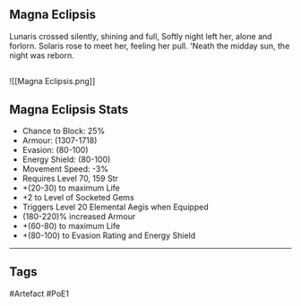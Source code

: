 ## Magna Eclipsis
Lunaris crossed silently, shining and full,
Softly night left her, alone and forlorn.
Solaris rose to meet her, feeling her pull.
'Neath the midday sun, the night was reborn.
##
![[Magna Eclipsis.png]]
## Magna Eclipsis Stats
- Chance to Block: 25%
- Armour: (1307-1718)
- Evasion: (80-100)
- Energy Shield: (80-100)
- Movement Speed: -3%
- Requires Level 70, 159 Str
- +(20-30) to maximum Life
- +2 to Level of Socketed Gems
- Triggers Level 20 Elemental Aegis when Equipped
- (180-220)% increased Armour
- +(60-80) to maximum Life
- +(80-100) to Evasion Rating and Energy Shield


---
## Tags
#Artefact
#PoE1